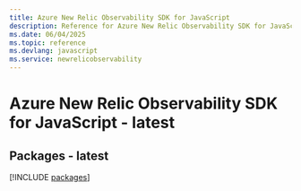 ```yaml
---
title: Azure New Relic Observability SDK for JavaScript
description: Reference for Azure New Relic Observability SDK for JavaScript
ms.date: 06/04/2025
ms.topic: reference
ms.devlang: javascript
ms.service: newrelicobservability
---
```

# Azure New Relic Observability SDK for JavaScript - latest
## Packages - latest
[!INCLUDE [packages](new-relic-observability-index.md)]
